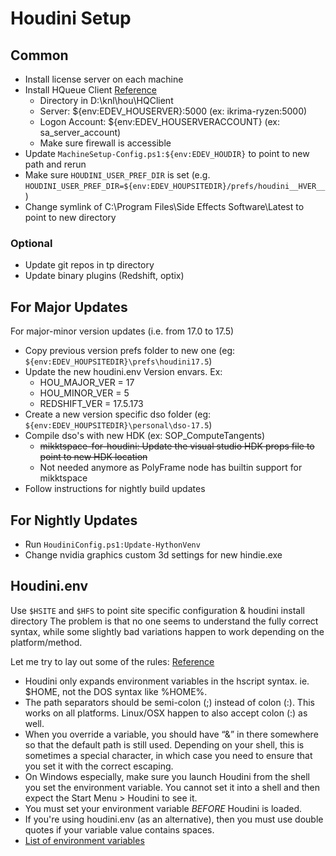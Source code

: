 # Houdini Setup

## Common
- Install license server on each machine
- Install HQueue Client [Reference](http://kunani.com/how-to-setup-hqueue-for-sidefx-houdini-indie-on-your-windows-10-local-network/)
  - Directory in D:\knl\hou\HQClient
  - Server: ${env:EDEV_HOUSERVER}:5000 (ex: ikrima-ryzen:5000)
  - Logon Account: ${env:EDEV_HOUSERVERACCOUNT} (ex: sa_server_account)
  - Make sure firewall is accessible
- Update `MachineSetup-Config.ps1:${env:EDEV_HOUDIR}` to point to new path and rerun
- Make sure `HOUDINI_USER_PREF_DIR` is set (e.g. `HOUDINI_USER_PREF_DIR=${env:EDEV_HOUPSITEDIR}/prefs/houdini__HVER__`)
- Change symlink of C:\Program Files\Side Effects Software\Latest to point to new directory

### Optional
- Update git repos in tp directory
- Update binary plugins (Redshift, optix)

## For Major Updates
For major-minor version updates (i.e. from 17.0 to 17.5)
- Copy previous version prefs folder to new one (eg: `${env:EDEV_HOUPSITEDIR}\prefs\houdini17.5`)
- Update the new houdini.env Version envars. Ex:
  - HOU_MAJOR_VER = 17
  - HOU_MINOR_VER = 5
  - REDSHIFT_VER = 17.5.173
- Create a new version specific dso folder (eg: `${env:EDEV_HOUPSITEDIR}\personal\dso-17.5`)
- Compile dso's with new HDK (ex: SOP_ComputeTangents)
  - ~~mikktspace-for-houdini: Update the visual studio HDK props file to point to new HDK location~~
  - Not needed anymore as PolyFrame node has builtin support for mikktspace
- Follow instructions for nightly build updates

## For Nightly Updates
- Run `HoudiniConfig.ps1:Update-HythonVenv`
- Change nvidia graphics custom 3d settings for new hindie.exe

## Houdini.env
Use `$HSITE` and `$HFS` to point site specific configuration & houdini install directory
The problem is that no one seems to understand the fully correct syntax, while some slightly bad variations happen to work depending on the platform/method.

Let me try to lay out some of the rules: [Reference](https://www.sidefx.com/forum/topic/26537/?page=1#post-122495)
- Houdini only expands environment variables in the hscript syntax. ie. $HOME, not the DOS syntax like %HOME%.
- The path separators should be semi-colon (;) instead of colon (:). This works on all platforms. Linux/OSX happen to also accept colon (:) as well.
- When you override a variable, you should have “&” in there somewhere so that the default path is still used. Depending on your shell, this is sometimes a special character, in which case you need to ensure that you set it with the correct escaping.
- On Windows especially, make sure you launch Houdini from the shell you set the environment variable. You cannot set it into a shell and then expect the Start Menu > Houdini to see it.
- You must set your environment variable *BEFORE* Houdini is loaded.
- If you're using houdini.env (as an alternative), then you must use double quotes if your variable value contains spaces.
- [List of environment variables](http://www.sidefx.com/docs/houdini/ref/env.html)
